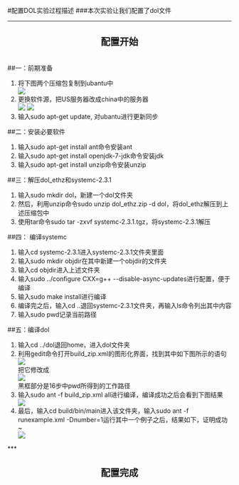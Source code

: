 #配置DOL实验过程描述
###本次实验让我们配置了dol文件
***
<h2 align = "center">配置开始</h2>
<br>
##一：前期准备
<ol>
<li>将下图两个压缩包复制到ubantu中</li>
<img src="http://thumbnail0.baidupcs.com/thumbnail/a737986007cbf727ee528ee10611df29?fid=2133074088-250528-347392740943065&time=1475974800&rt=sh&sign=FDTAER-DCb740ccc5511e5e8fedcff06b081203-gGF6K5ItHg3TjhrbB%2FR08Jwtn64%3D&expires=8h&chkv=0&chkbd=0&chkpc=&dp-logid=6549109488031701301&dp-callid=0&size=c710_u400&quality=100"/>
<li>更换软件源，把US服务器改成china中的服务器</li>
<img src="sources.png"/>
<img src="sources2.png"/>
<li>输入sudo apt-get update, 对ubantu进行更新同步</li>
</ol>

##二：安装必要软件
<ol>
<li>输入sudo apt-get install ant命令安装ant</li>
<li>输入sudo apt-get install openjdk-7-jdk命令安装jdk</li>
<li>输入sudo apt-get install unzip命令安装unzip</li>
</ol>
##三：解压dol_ethz和systemc-2.3.1
<ol>
<li>输入sudo mkdir dol，新建一个dol文件夹</li>
<li>然后，利用unzip命令sudo unzip dol_ethz.zip -d dol，将dol_ethz解压到上述压缩包中</li>
<li>使用tar命令sudo tar -zxvf systemc-2.3.1.tgz，将systemc-2.3.1解压</li>
</ol>

##四： 编译systemc
<ol>
<li>输入cd systemc-2.3.1进入systemc-2.3.1文件夹里面</li>
<li>输入sudo mkdir objdir在其中新建一个objdir的文件夹</li>
<li>输入cd objdir进入上述文件夹</li>
<li>输入sudo ../configure CXX=g++ --disable-async-updates进行配置，便于编译</li>
<li>输入sudo make install进行编译</li>
<li>编译完之后，输入cd ..退回systemc-2.3.1文件夹，再输入ls命令列出其中内容</li>
<li>输入sudo pwd记录当前路径</li>
</ol>
##五：编译dol
<ol>
<li>输入cd ../dol退回home，进入dol文件夹</li>
<li>利用gedit命令打开build_zip.xml的图形化界面，找到其中如下图所示的语句</li>
<img src="before.png">
<br>
把它修改成
<br>
<img src="after.png">
<br>
黑框部分是16步中pwd所得到的工作路径

<li>输入sudo ant -f build_zip.xml all进行编译，编译成功之后会看到下图结果</li>
<img src="build.png">
<li>最后，输入cd build/bin/main进入该文件夹，输入sudo ant -f runexample.xml -Dnumber=1运行其中一个例子之后，结果如下，证明成功~</li>
<img src="running.png">
</ol>
***
<h2 align = "center">配置完成</p>
